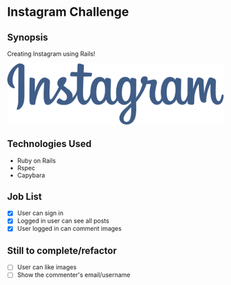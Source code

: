 Instagram Challenge
=======================

## Synopsis

Creating Instagram using Rails!

![image](public/Instagram.svg)

## Technologies Used

- Ruby on Rails
- Rspec
- Capybara

## Job List

- [x] User can sign in
- [x] Logged in user can see all posts
- [x] User logged in can comment images

## Still to complete/refactor

- [ ] User can like images
- [ ] Show the commenter's email/username
